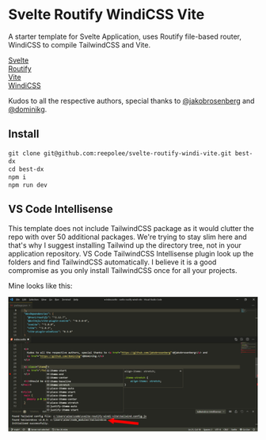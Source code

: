 # Svelte Routify WindiCSS Vite

A starter template for Svelte Application, uses Routify file-based router, WindiCSS to compile TailwindCSS and Vite.

[Svelte](https://svelte.dev)  
[Routify](https://routify.dev)  
[Vite](https://vitejs.dev)  
[WindiCSS](https://windicss.netlify.app)

Kudos to all the respective authors, special thanks to [@jakobrosenberg](https://github.com/jakobrosenberg) and [@dominikg](https://github.com/dominikg).

## Install

```
git clone git@github.com:reepolee/svelte-routify-windi-vite.git best-dx
cd best-dx
npm i
npm run dev
```

## VS Code Intellisense

This template does not include TailwindCSS package as it would clutter the repo with over 50 additional packages. We're trying to stay slim here and that's why I suggest installing Tailwind up the directory tree, not in your application repository. VS Code TailwindCSS Intellisense plugin look up the folders and find TailwindCSS automatically. I believe it is a good compromise as you only install TailwindCSS once for all your projects.

Mine looks like this:

![Intellisense](/vscode-tailwindcss-intellisense-for-windicss.png)
